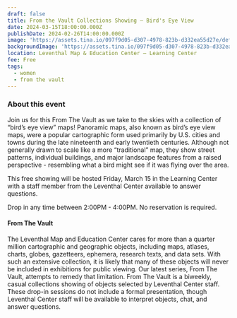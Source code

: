 ```yaml
---
draft: false
title: From the Vault Collections Showing — Bird's Eye View
date: 2024-03-15T18:00:00.000Z
publishDate: 2024-02-26T14:00:00.000Z
image: 'https://assets.tina.io/097f9d05-d307-4978-823b-d332ea55d27e/default (3).jpg'
backgroundImage: 'https://assets.tina.io/097f9d05-d307-4978-823b-d332ea55d27e/default (3).jpg'
location: Leventhal Map & Education Center – Learning Center
fee: Free
tags:
  - women
  - from the vault
---
```


### About this event

Join us for this From The Vault as we take to the skies with a collection of “bird’s eye view” maps! Panoramic maps, also known as bird’s eye view maps, were a popular cartographic form used primarily by U.S. cities and towns during the late nineteenth and early twentieth centuries. Although not generally drawn to scale like a more “traditional” map, they show street patterns, individual buildings, and major landscape features from a raised perspective - resembling what a bird might see if it was flying over the area.

This free showing will be hosted Friday, March 15 in the Learning Center with a staff member from the Leventhal Center available to answer questions.

Drop in any time between 2:00PM - 4:00PM. No reservation is required.

#### From The Vault

The Leventhal Map and Education Center cares for more than a quarter million cartographic and geographic objects, including maps, atlases, charts, globes, gazetteers, ephemera, research texts, and data sets. With such an extensive collection, it is likely that many of these objects will never be included in exhibitions for public viewing. Our latest series, From The Vault, attempts to remedy that limitation. From The Vault is a biweekly, casual collections showing of objects selected by Leventhal Center staff. These drop-in sessions do not include a formal presentation, though Leventhal Center staff will be available to interpret objects, chat, and answer questions.
